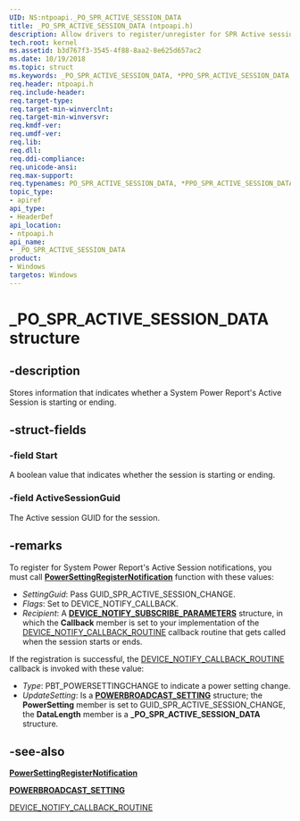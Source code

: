 ```yaml
---
UID: NS:ntpoapi._PO_SPR_ACTIVE_SESSION_DATA
title: _PO_SPR_ACTIVE_SESSION_DATA (ntpoapi.h)
description: Allow drivers to register/unregister for SPR Active session start and end notifications.
tech.root: kernel
ms.assetid: b3d767f3-3545-4f88-8aa2-8e625d657ac2
ms.date: 10/19/2018
ms.topic: struct
ms.keywords: _PO_SPR_ACTIVE_SESSION_DATA, *PPO_SPR_ACTIVE_SESSION_DATA, PO_SPR_ACTIVE_SESSION_DATA, 
req.header: ntpoapi.h
req.include-header:
req.target-type:
req.target-min-winverclnt:
req.target-min-winversvr:
req.kmdf-ver:
req.umdf-ver:
req.lib:
req.dll:
req.ddi-compliance:
req.unicode-ansi:
req.max-support:
req.typenames: PO_SPR_ACTIVE_SESSION_DATA, *PPO_SPR_ACTIVE_SESSION_DATA
topic_type: 
- apiref
api_type: 
- HeaderDef
api_location:
- ntpoapi.h
api_name: 
- _PO_SPR_ACTIVE_SESSION_DATA
product:
- Windows
targetos: Windows
---
```


# _PO_SPR_ACTIVE_SESSION_DATA structure

## -description

Stores information that indicates whether a System Power Report's Active Session is starting or ending. 

## -struct-fields

### -field Start
A boolean value that indicates whether the session is starting or ending.

### -field ActiveSessionGuid
The Active session GUID for the session.

## -remarks

To register for System Power Report's Active Session notifications, you must call [**PowerSettingRegisterNotification**](https://msdn.microsoft.com/library/windows/desktop/hh769082) function with these values:

- _SettingGuid_: Pass GUID_SPR_ACTIVE_SESSION_CHANGE.
- _Flags_: Set to DEVICE_NOTIFY_CALLBACK. 
- _Recipient_: A [**DEVICE_NOTIFY_SUBSCRIBE_PARAMETERS**](https://msdn.microsoft.com/library/windows/desktop/hh769082) structure, in which the **Callback** member is set to your implementation of the [DEVICE_NOTIFY_CALLBACK_ROUTINE](https://msdn.microsoft.com/library/windows/desktop/jj552971) callback routine  that gets called when the session starts or ends.

If the registration is successful, the [DEVICE_NOTIFY_CALLBACK_ROUTINE](https://msdn.microsoft.com/library/windows/desktop/jj552971) callback is invoked with these value:

- _Type_: PBT_POWERSETTINGCHANGE to indicate a power setting change.
- _UpdateSetting_: Is a [**POWERBROADCAST_SETTING**](https://msdn.microsoft.com/library/windows/desktop/aa372723) structure; the **PowerSetting** member is set to GUID_SPR_ACTIVE_SESSION_CHANGE, the **DataLength** member is a **_PO_SPR_ACTIVE_SESSION_DATA** structure.

## -see-also
[**PowerSettingRegisterNotification**](https://msdn.microsoft.com/library/windows/desktop/hh769082)

[**POWERBROADCAST_SETTING**](https://msdn.microsoft.com/library/windows/desktop/aa372723)

[DEVICE_NOTIFY_CALLBACK_ROUTINE](https://msdn.microsoft.com/library/windows/desktop/jj552971)
